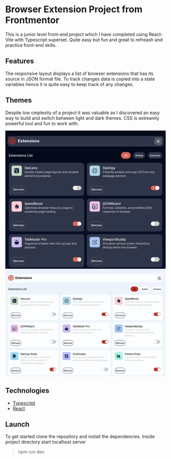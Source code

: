 # Browser Extension Project from Frontmentor

This is a junior level front-end project which I have completed using React-Vite with Typescript superset. Quite easy but fun and great to refreash and practice front-end skills.


## Features

The responsive layout displays a list of browser extensions that has its source in JSON format file. To track changes data is copied into a state variables hence it is quite easy to keep track of any changes.


## Themes

Despite low cmplexity of a project it was valuable as I discovered an easy way to build and switch between light and dark themes. CSS is extreamly powerful tool and fun to work with.

![](imgReadme/Screenshot_1.png)
![](imgReadme/Screenshot_2.png)


## Technologies

  * [Typescript](https://www.typescriptlang.org/)
  * [React](https://reactjs.org/)



## Launch

To get started clone the repository and install the dependencies. Inside project directory start localhost server

> npm run dev